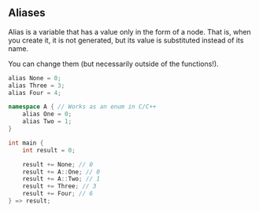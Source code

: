 ## Aliases

Alias is a variable that has a value only in the form of a node. That is, when you create it, it is not generated, but its value is substituted instead of its name.

You can change them (but necessarily outside of the functions!).

```cpp
alias None = 0;
alias Three = 3;
alias Four = 4;

namespace A { // Works as an enum in C/C++
    alias One = 0;
    alias Two = 1;
}

int main {
    int result = 0;

    result += None; // 0
    result += A::One; // 0
    result += A::Two; // 1
    result += Three; // 3
    result += Four; // 6
} => result;
```
